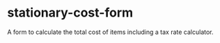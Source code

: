 # stationary-cost-form
A form to calculate the total cost of items including a tax rate calculator.

